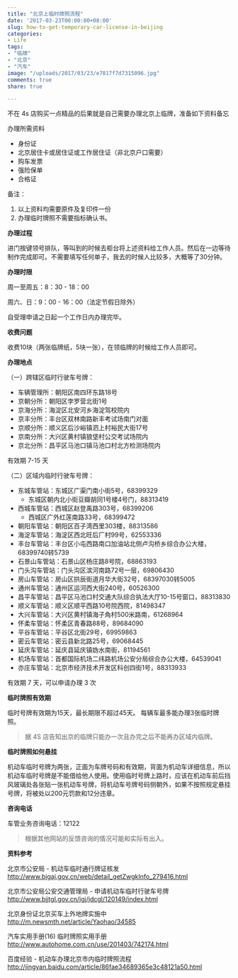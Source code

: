 ```yaml
---
title: "北京上临时牌照流程"
date: '2017-03-23T00:00:00+08:00'
slug: how-to-get-temporary-car-license-in-beijing
categories:
- Life
tags:
- "临牌"
- "北京"
- "汽车"
image: "/uploads/2017/03/23/e7817f7d7315096.jpg"
comments: true
share: true

---
```



不在 4s 店购买一点精品的后果就是自己需要办理北京上临牌，准备如下资料备忘

办理所需资料

* 身份证
* 北京居住卡或居住证或工作居住证（非北京户口需要）
* 购车发票
* 强险保单
* 合格证

备注：

1. 以上资料均需要原件及复印件一份
2. 办理临时牌照不需要指标确认书。

**办理过程**

进门按键领号排队，等叫到的时候去柜台将上述资料给工作人员。然后在一边等待制作完成即可。不需要填写任何单子，我去的时候人比较多，大概等了30分钟。

**办理时限**

周一至周五：8：30 - 18：00

周六、日：9：00 - 16：00（法定节假日除外）

自受理申请之日起一个工作日内办理完毕。

**收费问题**

收费10块（两张临牌纸，5块一张），在领临牌的时候给工作人员即可。

**办理地点**

（一）跨辖区临时行驶车号牌：

- 车辆管理所：朝阳区南四环东路18号
- 京朝分所：朝阳区孛罗营北街1号
- 京海分所：海淀区北安河乡海淀驾校院内
- 京丰分所：丰台区双林南路新丰考试场南门对面
- 京顺分所：顺义区后沙峪镇泗上村裕民大街17号
- 京南分所：大兴区黄村镇狼垡村公交考试场院内
- 京北分所：昌平区马池口镇马池口村北方检测场院内

有效期 7-15 天

（二）区域内临时行驶车号牌：

- 东城车管站：东城区广渠门南小街5号，68399329
    - 东城区朝内北小街豆瓣胡同1号楼4号门，88313419
- 西城车管站：西城区赵登禹路303号，68399206
    - 西城区广外红莲南路33号，68399472
- 朝阳车管站：朝阳区百子湾西里303楼，88313586
- 海淀车管站：海淀区西北旺后厂村99号，62553336
- 丰台车管站：丰台区小屯西路南口加油站北侧卢沟桥乡综合办公大楼，68399740转5739
- 石景山车管站：石景山区杨庄路8号院，68863193
- 门头沟车管站：门头沟区滨河南路72号一层，69806430
- 房山车管站：房山区拱辰街道月华大街32号，68397030转5005
- 通州车管站：通州区运河西大街240号，60526300
- 昌平车管站：昌平区马池口村交通大队综合执法大厅10-15号窗口，88313830
- 顺义车管站：顺义区顺平西路10号院西院，81498347
- 大兴车管站：大兴区黄村镇海子角村500米路南，61268964
- 怀柔车管站：怀柔区青春路88号，89684090
- 平谷车管站：平谷区北街29号，69959863
- 密云车管站：密云县新北路25号，69068445
- 延庆车管站：延庆县延庆镇妫水南街，81194561
- 机场车管站：首都国际机场二纬路机场公安分局综合办公大楼，64539041
- 亦庄车管站：北京市经济技术开发区科创四街1号，88313933

有效期 7 天，可以申请办理 3 次

**临时牌照有效期**

临时号牌有效期为15天，最长期限不超过45天。
每辆车最多能办理3张临时牌照。

> 据 4S 店告知出京的临牌只能办一次且办完之后不能再办区域内临牌。

**临时牌照如何悬挂**

机动车临时号牌为两张，正面为车牌号码和有效期，背面为机动车详细信息，所以机动车临时号牌是不能借给他人使用。使用临时号牌上路时，应该在机动车前后挡风玻璃处各张贴一张机动车号牌，将机动车号牌号码侧朝外，如果不按照规定悬挂号牌，将被处以200元罚款和12分违章。

**咨询电话**

车管业务咨询电话：12122

> 根据其他网站的反馈咨询的情况可能和实际有出入。

**资料参考**

北京市公安局 -  机动车临时通行牌证核发
http://www.bjgaj.gov.cn/web/detail_getZwgkInfo_279416.html

北京市公安局公安交通管理局 - 申请机动车临时行驶车号牌
http://www.bjjtgl.gov.cn/jgj/jdcgl/120149/index.html

北京身份证北京买车上外地牌实施中
http://m.newsmth.net/article/Yaohao/34585

汽车实用手册(16) 临时牌照实用手册
http://www.autohome.com.cn/use/201403/742174.html

百度经验 - 机动车办理北京市内临时牌照流程
http://jingyan.baidu.com/article/86fae34689365e3c48121a50.html
